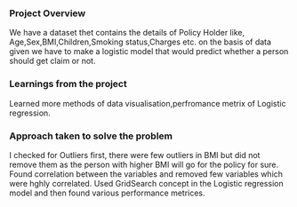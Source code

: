 ### Project Overview

 We have a dataset thet contains the details of Policy Holder like, Age,Sex,BMI,Children,Smoking status,Charges etc.
on the basis of data given we have to make a logistic model that would predict whether a person should get claim or not.



### Learnings from the project

 Learned more methods of data visualisation,perfromance metrix of Logistic regression.


### Approach taken to solve the problem

 I checked for Outliers first, there were few outliers in BMI but did not remove them as the person with higher BMI will go for the policy for sure. Found correlation between the variables and removed few variables which were hghly correlated. Used GridSearch concept in the Logistic regression model and then found various performance metrices. 


